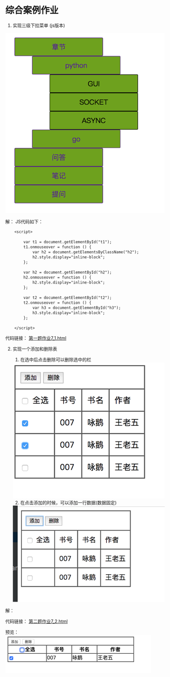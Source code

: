 # 综合案例作业

1. 实现三级下拉菜单 (js版本)

<img src="./3案例分析作业图片/homework3.png">

解：
JS代码如下：

```
    <script>

        var t1 = document.getElementById("t1");
        t1.onmouseover = function () {
            var h2 = document.getElementsByClassName("h2");
            h2.style.display="inline-block";
        };

        var h2 = document.getElementById("h2");
        h2.onmouseover = function () {
            h2.style.display="inline-block";
        };

        var t2 = document.getElementById("t2");
        t2.onmouseover = function () {
            var h3 = document.getElementById("h3");
            h3.style.display="inline-block";
        };

    </script>
```

代码链接：
<a href="7_1.html">第一题作业7_1.html</a>

2. 实现一个添加和删除表

	1. 在选中后点击删除可以删除选中的栏
	
	<img src="./3案例分析作业图片/add_del1.png">

	2. 在点击添加的时候，可以添加一行数据(数据固定)
	
	<img src="./3案例分析作业图片/add_del2.png">
	
解：

代码链接：
<a href="7_2.html">第二题作业7_2.html</a>

预览：
<img src="./3案例分析作业图片/7_2.png">
